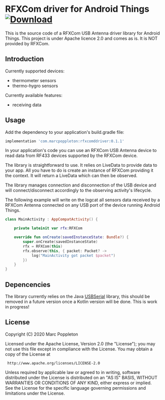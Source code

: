 RFXCom driver for Android Things [ ![Download](https://api.bintray.com/packages/marcpoppleton/Maven/com.marcpoppleton%3Arfxcomdriver/images/download.svg) ](https://bintray.com/marcpoppleton/Maven/com.marcpoppleton%3Awsepdkdriver/_latestVersion)
============================

This is the source code of a RFXCom USB Antenna driver library for Android Things.
This project is under Apache licence 2.0 and comes as is. It is NOT provided by RFXCom.

Introduction
-------------

Currently supported devices:

* thermometer sensors
* thermo-hygro sensors

Currently available features:

* receiving data

Usage
--------

Add the dependency to your application's build.gradle file:

```groovy
implementation 'com.marcpoppleton:rfxcomddriver:0.1.1'
```

In your application's code you can use an RFXCom USB Antenna device to read data from RF433 devices supported by the RFXCom device.

The library is straightforward to use. It relies on LiveData to provide data to your app. All you have to do is create an instance of RFXCom providing it the context. It will return a LiveData which can then be observed.

The library manages connection and disconnection of the USB device and will connect/disconnect accordingly to the observing activity's lifecycle.

The following example will write on the logcat all sensors data received by a RFXCom Antenna connected on any USB port of the device running Android Things.
```kotlin
class MainActivity : AppCompatActivity() {

    private lateinit var rfx:RFXCom

    override fun onCreate(savedInstanceState: Bundle?) {
        super.onCreate(savedInstanceState)
        rfx = RFXCom(this)
        rfx.observe(this, { packet: Packet? ->
            log("MainActivity got packet $packet")
        })
    }
}
```

Depencencies
--------

The library currently relies on the Java [USBSerial](https://github.com/felHR85/UsbSerial) library, this should be removed in a future version once a Kotlin version will be done. This is work in progress!

License
--------

Copyright (C) 2020 Marc Poppleton

Licensed under the Apache License, Version 2.0 (the "License");
you may not use this file except in compliance with the License.
You may obtain a copy of the License at

     http://www.apache.org/licenses/LICENSE-2.0

Unless required by applicable law or agreed to in writing, software
distributed under the License is distributed on an "AS IS" BASIS,
WITHOUT WARRANTIES OR CONDITIONS OF ANY KIND, either express or implied.
See the License for the specific language governing permissions and
limitations under the License.

